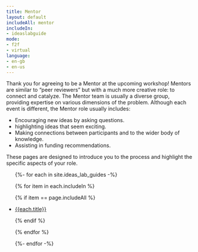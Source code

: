 ```yaml
---
title: Mentor
layout: default
includeAll: mentor
includeIn:
- ideaslabguide
mode:
- f2f
- virtual
language:
- en-gb
- en-us
---
```

Thank you for agreeing to be a Mentor at the upcoming workshop! Mentors are similar to “peer reviewers” but with a much more creative role: to connect and catalyze. The Mentor team is usually a diverse group, providing expertise on various dimensions of the problem. Although each event is different, the Mentor role usually includes:
 * Encouraging new ideas by asking questions.
 * highlighting ideas that seem exciting. 
 * Making connections between participants and to the wider body of knowledge.
 * Assisting in funding recommendations.

These pages are designed to introduce you to the process and highlight the specific aspects of your role.

<ul>
{%- for each in site.ideas_lab_guides -%}

{% for item in each.includeIn %}

{% if item == page.includeAll %}

<li><a href="{{each.url}}">{{each.title}}</a></li>

{% endif %}

{% endfor %}

{%- endfor -%}
</ul>